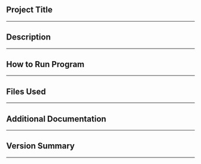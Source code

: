 ## Project Title
------
## Description
------
## How to Run Program
------
## Files Used
------
## Additional Documentation
------
## Version Summary
------
